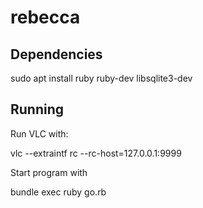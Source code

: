 # rebecca

## Dependencies

sudo apt install ruby ruby-dev libsqlite3-dev

## Running

Run VLC with:

vlc --extraintf rc --rc-host=127.0.0.1:9999

Start program with

bundle exec ruby go.rb
